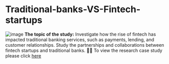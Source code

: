 # Traditional-banks-VS-Fintech-startups
![image](https://github.com/user-attachments/assets/c2c9fb02-1252-4a5a-8fb6-85d183f285fc)
**The topic of the study:**
Investigate how the rise of fintech has impacted traditional banking services, such as payments, lending, and customer relationships. Study the partnerships and collaborations between fintech startups and traditional banks.
🙇‍♀️ To view the research case study please click [here](https://github.com/vaishali071017/Traditional-banks-VS-Fintech-startups/blob/main/Traditional%20banks%20and%20fintech.pdf)
